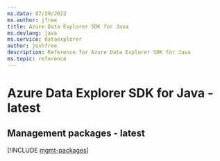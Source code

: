 ```yaml
---
ms.data: 07/29/2022
ms.author: jfree
title: Azure Data Explorer SDK for Java
ms.devlang: java
ms.service: dataexplorer
author: joshfree
description: Reference for Azure Data Explorer SDK for Java
ms.topic: reference
---
```

# Azure Data Explorer SDK for Java - latest

## Management packages - latest
[!INCLUDE [mgmt-packages](data-explorer-mgmt-index.md)]